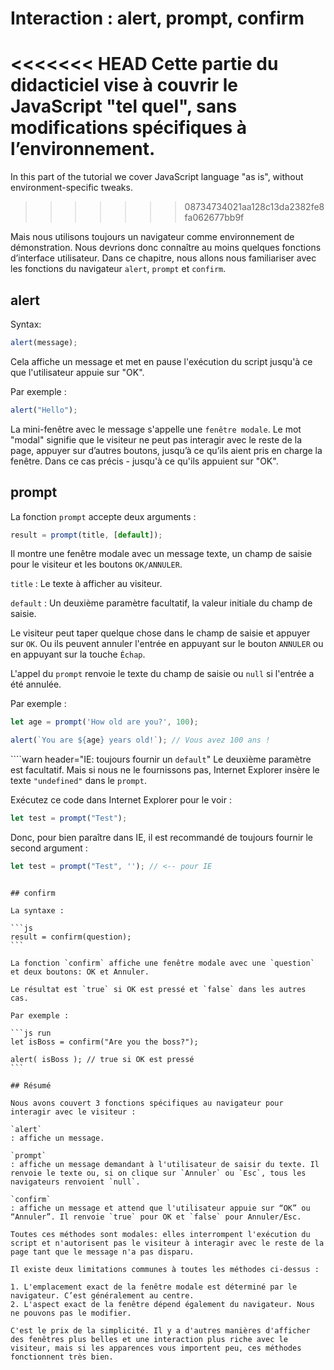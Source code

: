 # Interaction : alert, prompt, confirm

<<<<<<< HEAD
Cette partie du didacticiel vise à couvrir le JavaScript "tel quel", sans modifications spécifiques à l’environnement.
=======
In this part of the tutorial we cover JavaScript language "as is", without environment-specific tweaks.
>>>>>>> 08734734021aa128c13da2382fe8fa062677bb9f

Mais nous utilisons toujours un navigateur comme environnement de démonstration. Nous devrions donc connaître au moins quelques fonctions d’interface utilisateur. Dans ce chapitre, nous allons nous familiariser avec les fonctions du navigateur `alert`,  `prompt` et `confirm`.

## alert

Syntax:

```js
alert(message);
```

Cela affiche un message et met en pause l'exécution du script jusqu'à ce que l'utilisateur appuie sur "OK".

Par exemple :

```js run
alert("Hello");
```

La mini-fenêtre avec le message s'appelle une `fenêtre modale`. Le mot "modal" signifie que le visiteur ne peut pas interagir avec le reste de la page, appuyer sur d’autres boutons, jusqu’à ce qu’ils aient pris en charge la fenêtre. Dans ce cas précis - jusqu'à ce qu'ils appuient sur "OK".

## prompt

La fonction `prompt` accepte deux arguments :

```js no-beautify
result = prompt(title, [default]);
```

Il montre une fenêtre modale avec un message texte, un champ de saisie pour le visiteur et les boutons `OK/ANNULER`.

`title`
: Le texte à afficher au visiteur.

`default`
: Un deuxième paramètre facultatif, la valeur initiale du champ de saisie.

Le visiteur peut taper quelque chose dans le champ de saisie et appuyer sur `OK`. Ou ils peuvent annuler l'entrée en appuyant sur le bouton `ANNULER` ou en appuyant sur la touche `Échap`.

L'appel du `prompt` renvoie le texte du champ de saisie ou `null` si l'entrée a été annulée.

Par exemple :

```js run
let age = prompt('How old are you?', 100);

alert(`You are ${age} years old!`); // Vous avez 100 ans !
```

````warn header="IE: toujours fournir un `default`"
Le deuxième paramètre est facultatif. Mais si nous ne le fournissons pas, Internet Explorer insère le texte `"undefined"` dans le `prompt`.

Exécutez ce code dans Internet Explorer pour le voir :

```js run
let test = prompt("Test");
```

Donc, pour bien paraître dans IE, il est recommandé de toujours fournir le second argument :

```js run
let test = prompt("Test", ''); // <-- pour IE
```
````

## confirm

La syntaxe :

```js
result = confirm(question);
```

La fonction `confirm` affiche une fenêtre modale avec une `question` et deux boutons: OK et Annuler.

Le résultat est `true` si OK est pressé et `false` dans les autres cas.

Par exemple :

```js run
let isBoss = confirm("Are you the boss?");

alert( isBoss ); // true si OK est pressé
```

## Résumé

Nous avons couvert 3 fonctions spécifiques au navigateur pour interagir avec le visiteur :

`alert`
: affiche un message.

`prompt`
: affiche un message demandant à l'utilisateur de saisir du texte. Il renvoie le texte ou, si on clique sur `Annuler` ou `Esc`, tous les navigateurs renvoient `null`.

`confirm`
: affiche un message et attend que l'utilisateur appuie sur “OK” ou “Annuler”. Il renvoie `true` pour OK et `false` pour Annuler/Esc.

Toutes ces méthodes sont modales: elles interrompent l'exécution du script et n'autorisent pas le visiteur à interagir avec le reste de la page tant que le message n'a pas disparu.

Il existe deux limitations communes à toutes les méthodes ci-dessus :

1. L'emplacement exact de la fenêtre modale est déterminé par le navigateur. C’est généralement au centre.
2. L'aspect exact de la fenêtre dépend également du navigateur. Nous ne pouvons pas le modifier.

C'est le prix de la simplicité. Il y a d'autres manières d'afficher des fenêtres plus belles et une interaction plus riche avec le visiteur, mais si les apparences vous importent peu, ces méthodes fonctionnent très bien.
